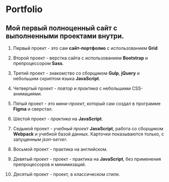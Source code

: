 # Portfolio
## Мой первый полноценный сайт с выполненными проектами внутри.

1. Первый проект - это сам **сайт-портфолио** с использованием **Grid**

2. Второй проект - верстка сайта с использованием **Bootstrap** и препроцессором **Sass**.

3. Третий проект - знакомство со сборщиком **Gulp**, **jQuery** и небольшим скриптом языка **JavaScript**.

4. Четвертый проект - *повтор и практика* с небольшими CSS-анимациями.

5. Пятый проект - это *мини-проект*, который сам создал в программе **Figma** и сверстал.

6. Шестой проект - *практика* на **JavaScript**.

7. Седьмой проект - *учебный проект* **JavaScript**, работа со сборщиком **Webpack** и учебной базой данных. Карточки показываются только, с запущенным *json-server*.

8. Восьмой проект - практика на английском.

9. Девятый проект - проект - практика на **JavaScript**, без применения препроцессоров и минимизаций.

10. Десятый проект - проект, в классическом стиле.
